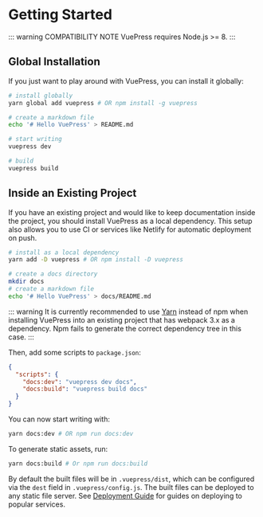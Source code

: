 # Getting Started

::: warning COMPATIBILITY NOTE VuePress requires Node.js >= 8. :::

## Global Installation

If you just want to play around with VuePress, you can install it globally:

```bash
# install globally
yarn global add vuepress # OR npm install -g vuepress

# create a markdown file
echo '# Hello VuePress' > README.md

# start writing
vuepress dev

# build
vuepress build
```

## Inside an Existing Project

If you have an existing project and would like to keep documentation inside the project, you should install VuePress as a local dependency. This setup also allows you to use CI or services like Netlify for automatic deployment on push.

```bash
# install as a local dependency
yarn add -D vuepress # OR npm install -D vuepress

# create a docs directory
mkdir docs
# create a markdown file
echo '# Hello VuePress' > docs/README.md
```

::: warning It is currently recommended to use [Yarn](https://yarnpkg.com/en/) instead of npm when installing VuePress into an existing project that has webpack 3.x as a dependency. Npm fails to generate the correct dependency tree in this case. :::

Then, add some scripts to `package.json`:

```json
{
  "scripts": {
    "docs:dev": "vuepress dev docs",
    "docs:build": "vuepress build docs"
  }
}
```

You can now start writing with:

```bash
yarn docs:dev # OR npm run docs:dev
```

To generate static assets, run:

```bash
yarn docs:build # Or npm run docs:build
```

By default the built files will be in `.vuepress/dist`, which can be configured via the `dest` field in `.vuepress/config.js`. The built files can be deployed to any static file server. See [Deployment Guide](./deploy.md) for guides on deploying to popular services.
